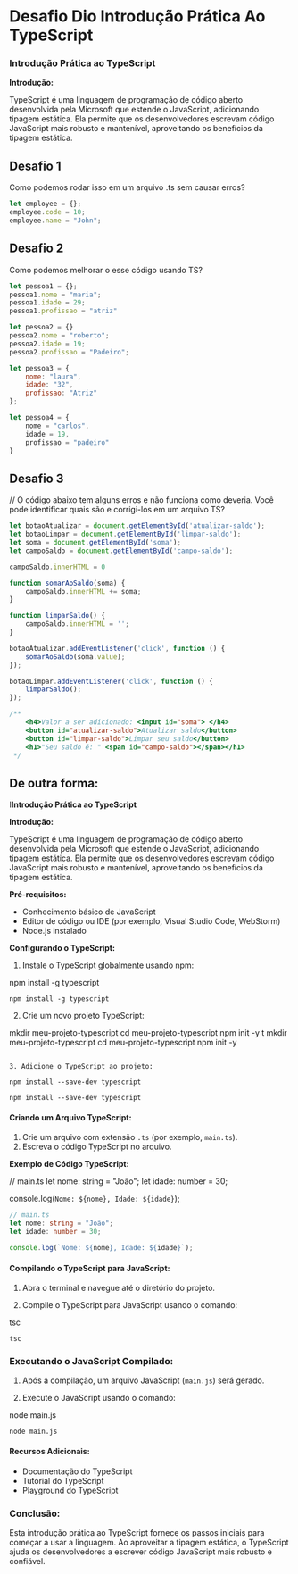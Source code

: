 # Desafio Dio Introdução Prática Ao TypeScript

### **Introdução Prática ao TypeScript**

**Introdução:**

TypeScript é uma linguagem de programação de código aberto desenvolvida pela Microsoft que estende o JavaScript, adicionando tipagem estática. Ela permite que os desenvolvedores escrevam código JavaScript mais robusto e mantenível, aproveitando os benefícios da tipagem estática.

## Desafio 1
 Como podemos rodar isso em um arquivo .ts sem causar erros? 

```javascript
let employee = {};
employee.code = 10;
employee.name = "John";
```

## Desafio 2
Como podemos melhorar o esse código usando TS? 

```javascript
let pessoa1 = {};
pessoa1.nome = "maria";
pessoa1.idade = 29;
pessoa1.profissao = "atriz"

let pessoa2 = {}
pessoa2.nome = "roberto";
pessoa2.idade = 19;
pessoa2.profissao = "Padeiro";

let pessoa3 = {
    nome: "laura",
    idade: "32",
    profissao: "Atriz"
};

let pessoa4 = {
    nome = "carlos",
    idade = 19,
    profissao = "padeiro"
}
```

## Desafio 3
// O código abaixo tem alguns erros e não funciona como deveria. Você pode identificar quais são e corrigi-los em um arquivo TS?

```javascript
let botaoAtualizar = document.getElementById('atualizar-saldo');
let botaoLimpar = document.getElementById('limpar-saldo');
let soma = document.getElementById('soma');
let campoSaldo = document.getElementById('campo-saldo');

campoSaldo.innerHTML = 0

function somarAoSaldo(soma) {
    campoSaldo.innerHTML += soma;
}

function limparSaldo() {
    campoSaldo.innerHTML = '';
}

botaoAtualizar.addEventListener('click', function () {
    somarAoSaldo(soma.value);
});

botaoLimpar.addEventListener('click', function () {
    limparSaldo();
});

/**
    <h4>Valor a ser adicionado: <input id="soma"> </h4>
    <button id="atualizar-saldo">Atualizar saldo</button>
    <button id="limpar-saldo">Limpar seu saldo</button>
    <h1>"Seu saldo é: " <span id="campo-saldo"></span></h1>
 */
```

## De outra forma:

I**Introdução Prática ao TypeScript**

**Introdução:**

TypeScript é uma linguagem de programação de código aberto desenvolvida pela Microsoft que estende o JavaScript, adicionando tipagem estática. Ela permite que os desenvolvedores escrevam código JavaScript mais robusto e mantenível, aproveitando os benefícios da tipagem estática.

**Pré-requisitos:**

- Conhecimento básico de JavaScript
- Editor de código ou IDE (por exemplo, Visual Studio Code, WebStorm)
- Node.js instalado

**Configurando o TypeScript:**

1. Instale o TypeScript globalmente usando npm:

 npm install -g typescript

   ```plaintext
   npm install -g typescript
   ```

2. Crie um novo projeto TypeScript:

  mkdir meu-projeto-typescript
cd meu-projeto-typescript
npm init -y
t
   mkdir meu-projeto-typescript
   cd meu-projeto-typescript
   npm init -y
   ```

3. Adicione o TypeScript ao projeto:

 npm install --save-dev typescript

   npm install --save-dev typescript
   ```

#### **Criando um Arquivo TypeScript:**

1. Crie um arquivo com extensão `.ts` (por exemplo, `main.ts`).
2. Escreva o código TypeScript no arquivo.

**Exemplo de Código TypeScript:**

// main.ts
let nome: string = "João";
let idade: number = 30;

console.log(`Nome: ${nome}, Idade: ${idade}`);

```typescript
// main.ts
let nome: string = "João";
let idade: number = 30;

console.log(`Nome: ${nome}, Idade: ${idade}`);
```

#### **Compilando o TypeScript para JavaScript:**

1. Abra o terminal e navegue até o diretório do projeto.

2. Compile o TypeScript para JavaScript usando o comando:

  tsc

   ```plaintext
   tsc
   ```

### **Executando o JavaScript Compilado:**

1. Após a compilação, um arquivo JavaScript (`main.js`) será gerado.

2. Execute o JavaScript usando o comando:

node main.js

   ```plaintext
   node main.js
   ```

#### **Recursos Adicionais:**

- Documentação do TypeScript
- Tutorial do TypeScript
- Playground do TypeScript

### **Conclusão:**

Esta introdução prática ao TypeScript fornece os passos iniciais para começar a usar a linguagem. Ao aproveitar a tipagem estática, o TypeScript ajuda os desenvolvedores a escrever código JavaScript mais robusto e confiável.
